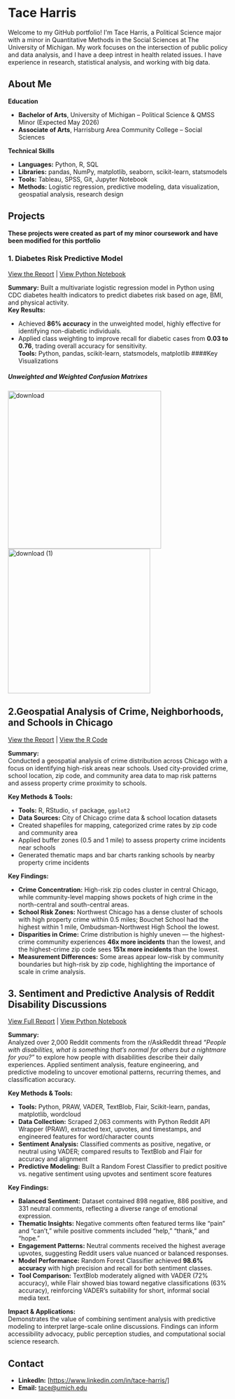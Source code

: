 # **Tace Harris**  

Welcome to my GitHub portfolio! I'm Tace Harris, a Political Science major with a minor in Quantitative Methods in the Social Sciences at The University of Michigan. My work focuses on the intersection of public policy and data analysis, and I have a deep intrest in health related issues. I have experience in research, statistical analysis, and working with big data.

## About Me

**Education**
- **Bachelor of Arts**, University of Michigan – Political Science & QMSS Minor (Expected May 2026)  
- **Associate of Arts**, Harrisburg Area Community College – Social Sciences  

**Technical Skills**
- **Languages:** Python, R, SQL  
- **Libraries:** pandas, NumPy, matplotlib, seaborn, scikit-learn, statsmodels  
- **Tools:** Tableau, SPSS, Git, Jupyter Notebook  
- **Methods:** Logistic regression, predictive modeling, data visualization, geospatial analysis, research design


## **Projects**  
**These projects were created as part of my minor coursework and have been modified for this portfolio**
### 1. Diabetes Risk Predictive Model  
[View the Report](./Report1.pdf)  | [View  Python Notebook](./Diabetes_Risk_Predictive_Model.ipynb)

**Summary:** Built a multivariate logistic regression model in Python using CDC diabetes health indicators to predict diabetes risk based on age, BMI, and physical activity.  
**Key Results:**  
- Achieved **86% accuracy** in the unweighted model, highly effective for identifying non-diabetic individuals.  
- Applied class weighting to improve recall for diabetic cases from **0.03 to 0.76**, trading overall accuracy for sensitivity.  
**Tools:** Python, pandas, scikit-learn, statsmodels, matplotlib
####Key Visualizations

##### Unweighted and Weighted Confusion Matrixes
<img width="350" height="360" alt="download" src="https://github.com/user-attachments/assets/578f505c-9d93-4222-96ae-bfd0e0a8b26e" />
<img width="325" height="330" alt="download (1)" src="https://github.com/user-attachments/assets/5dc215f4-fff6-4448-a00f-67d329ca3d4b" />

## 2.Geospatial Analysis of Crime, Neighborhoods, and Schools in Chicago  
[View the Report](./Geospatial_Data_Project.pdf) | [View the R Code](./Project1.R)

**Summary:**  
Conducted a geospatial analysis of crime distribution across Chicago with a focus on identifying high-risk areas near schools. Used city-provided crime, school location, zip code, and community area data to map risk patterns and assess property crime proximity to schools.

**Key Methods & Tools:**  
- **Tools:** R, RStudio, `sf` package, `ggplot2`  
- **Data Sources:** City of Chicago crime data & school location datasets  
- Created shapefiles for mapping, categorized crime rates by zip code and community area  
- Applied buffer zones (0.5 and 1 mile) to assess property crime incidents near schools  
- Generated thematic maps and bar charts ranking schools by nearby property crime incidents

**Key Findings:**  
- **Crime Concentration:** High-risk zip codes cluster in central Chicago, while community-level mapping shows pockets of high crime in the north-central and south-central areas.  
- **School Risk Zones:** Northwest Chicago has a dense cluster of schools with high property crime within 0.5 miles; Bouchet School had the highest within 1 mile, Ombudsman-Northwest High School the lowest.  
- **Disparities in Crime:** Crime distribution is highly uneven — the highest-crime community experiences **46x more incidents** than the lowest, and the highest-crime zip code sees **151x more incidents** than the lowest.  
- **Measurement Differences:** Some areas appear low-risk by community boundaries but high-risk by zip code, highlighting the importance of scale in crime analysis.

## 3. Sentiment and Predictive Analysis of Reddit Disability Discussions  
[View Full Report](link-to-your-pdf) | [View Python Notebook](link-to-your-code)

**Summary:**  
Analyzed over 2,000 Reddit comments from the r/AskReddit thread *“People with disabilities, what is something that’s normal for others but a nightmare for you?”* to explore how people with disabilities describe their daily experiences. Applied sentiment analysis, feature engineering, and predictive modeling to uncover emotional patterns, recurring themes, and classification accuracy.

**Key Methods & Tools:**  
- **Tools:** Python, PRAW, VADER, TextBlob, Flair, Scikit-learn, pandas, matplotlib, wordcloud  
- **Data Collection:** Scraped 2,063 comments with Python Reddit API Wrapper (PRAW), extracted text, upvotes, and timestamps, and engineered features for word/character counts  
- **Sentiment Analysis:** Classified comments as positive, negative, or neutral using VADER; compared results to TextBlob and Flair for accuracy and alignment  
- **Predictive Modeling:** Built a Random Forest Classifier to predict positive vs. negative sentiment using upvotes and sentiment score features

**Key Findings:**  
- **Balanced Sentiment:** Dataset contained 898 negative, 886 positive, and 331 neutral comments, reflecting a diverse range of emotional expression.  
- **Thematic Insights:** Negative comments often featured terms like “pain” and “can’t,” while positive comments included “help,” “thank,” and “hope.”  
- **Engagement Patterns:** Neutral comments received the highest average upvotes, suggesting Reddit users value nuanced or balanced responses.  
- **Model Performance:** Random Forest Classifier achieved **98.6% accuracy** with high precision and recall for both sentiment classes.  
- **Tool Comparison:** TextBlob moderately aligned with VADER (72% accuracy), while Flair showed bias toward negative classifications (63% accuracy), reinforcing VADER’s suitability for short, informal social media text.

**Impact & Applications:**  
Demonstrates the value of combining sentiment analysis with predictive modeling to interpret large-scale online discussions. Findings can inform accessibility advocacy, public perception studies, and computational social science research.



## Contact
- **LinkedIn:** [https://www.linkedin.com/in/tace-harris/]
- **Email:** tace@umich.edu
  
